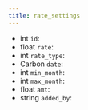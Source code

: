 ```yaml
---
title: rate_settings  
---
```


- <span class="type">int</span>  <span class="v-identifier">`id`</span>:
- <span class="type">float</span>  <span class="v-identifier">`rate`</span>:
- <span class="type">int</span>  <span class="v-identifier">`rate_type`</span>:
- <span class="type">Carbon</span>  <span class="v-identifier">`date`</span>:
- <span class="type">int</span>  <span class="v-identifier">`min_month`</span>:
- <span class="type">int</span>  <span class="v-identifier">`max_month`</span>:
- <span class="type">float</span>  <span class="v-identifier">`amt`</span>:
- <span class="type">string</span>  <span class="v-identifier">`added_by`</span>:

